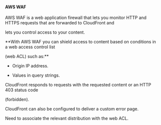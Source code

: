 #### AWS WAF

AWS WAF is a web application firewall that lets you monitor HTTP and HTTPS
requests that are forwarded to CloudFront and

lets you control access to your content.

**With AWS WAF you can shield access to content based on conditions in a web
access control list

(web ACL) such as:**

- Origin IP address.

- Values in query strings.

CloudFront responds to requests with the requested content or an HTTP 403 status
code

(forbidden).

CloudFront can also be configured to deliver a custom error page.

Need to associate the relevant distribution with the web ACL.

